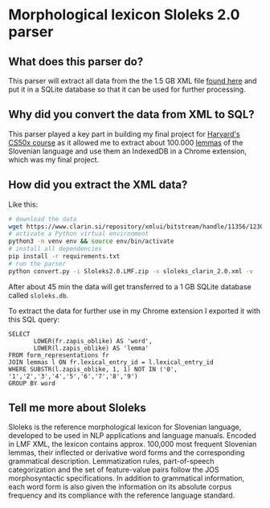 # Morphological lexicon Sloleks 2.0 parser

## What does this parser do?
This parser will extract all data from the the 1.5 GB XML file [found here](https://www.clarin.si/repository/xmlui/handle/11356/1230)
and put it in a SQLite database so that it can be used for further processing.

## Why did you convert the data from XML to SQL?
This parser played a key part in building my final project for [Harvard's CS50x course](https://cs50.harvard.edu/x/) as 
it allowed me to extract about 100.000 [lemmas][1] of the Slovenian language and use them an IndexedDB in a Chrome extension,
which was my final project.

## How did you extract the XML data?
Like this:
```bash
# download the data
wget https://www.clarin.si/repository/xmlui/bitstream/handle/11356/1230/Sloleks2.0.LMF.zip
# activate a Python virtual environment
python3 -m venv env && source env/bin/activate
# install all dependencies
pip install -r requirements.txt
# run the parser
python convert.py -i Sloleks2.0.LMF.zip -x sloleks_clarin_2.0.xml -v
```

After about 45 min the data will get transferred to a 1 GB SQLite database called `sloleks.db`.

To extract the data for further use in my Chrome extension I exported it with this SQL query:
```sqlite
SELECT
       LOWER(fr.zapis_oblike) AS 'word',
       LOWER(l.zapis_oblike) AS 'lemma'
FROM form_representations fr
JOIN lemmas l ON fr.lexical_entry_id = l.lexical_entry_id
WHERE SUBSTR(l.zapis_oblike, 1, 1) NOT IN ('0', '1','2','3','4','5','6','7','8','9')
GROUP BY word
``` 

## Tell me more about Sloleks
Sloleks is the reference morphological lexicon for Slovenian language, developed to be used in NLP applications and 
language manuals. Encoded in LMF XML, the lexicon contains approx. 100,000 most frequent Slovenian lemmas, their 
inflected or derivative word forms and the corresponding grammatical description. Lemmatization rules, part-of-speech 
categorization and the set of feature-value pairs follow the JOS morphosyntactic specifications. In addition to 
grammatical information, each word form is also given the information on its absolute corpus frequency and its 
compliance with the reference language standard.


[1]: https://en.wikipedia.org/wiki/Lemma_(morphology)